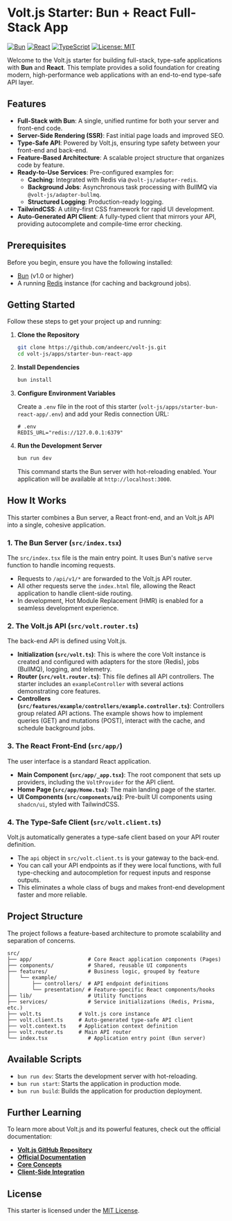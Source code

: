 # Volt.js Starter: Bun + React Full-Stack App

[![Bun](https://img.shields.io/badge/Bun-1.0%2B-blue.svg)](https://bun.sh/)
[![React](https://img.shields.io/badge/React-19-blue.svg)](https://react.dev/)
[![TypeScript](https://img.shields.io/badge/TypeScript-5.0%2B-blue.svg)](https://www.typescriptlang.org/)
[![License: MIT](https://img.shields.io/badge/License-MIT-yellow.svg)](https://opensource.org/licenses/MIT)

Welcome to the Volt.js starter for building full-stack, type-safe applications with **Bun** and **React**. This template provides a solid foundation for creating modern, high-performance web applications with an end-to-end type-safe API layer.

## Features

-   **Full-Stack with Bun**: A single, unified runtime for both your server and front-end code.
-   **Server-Side Rendering (SSR)**: Fast initial page loads and improved SEO.
-   **Type-Safe API**: Powered by Volt.js, ensuring type safety between your front-end and back-end.
-   **Feature-Based Architecture**: A scalable project structure that organizes code by feature.
-   **Ready-to-Use Services**: Pre-configured examples for:
    -   **Caching**: Integrated with Redis via `@volt-js/adapter-redis`.
    -   **Background Jobs**: Asynchronous task processing with BullMQ via `@volt-js/adapter-bullmq`.
    -   **Structured Logging**: Production-ready logging.
-   **TailwindCSS**: A utility-first CSS framework for rapid UI development.
-   **Auto-Generated API Client**: A fully-typed client that mirrors your API, providing autocomplete and compile-time error checking.

## Prerequisites

Before you begin, ensure you have the following installed:

-   [Bun](https://bun.sh/docs/installation) (v1.0 or higher)
-   A running [Redis](https://redis.io/docs/getting-started/) instance (for caching and background jobs).

## Getting Started

Follow these steps to get your project up and running:

1.  **Clone the Repository**
    ```bash
    git clone https://github.com/andeerc/volt-js.git
    cd volt-js/apps/starter-bun-react-app
    ```

2.  **Install Dependencies**
    ```bash
    bun install
    ```

3.  **Configure Environment Variables**

    Create a `.env` file in the root of this starter (`volt-js/apps/starter-bun-react-app/.env`) and add your Redis connection URL:

    ```env
    # .env
    REDIS_URL="redis://127.0.0.1:6379"
    ```

4.  **Run the Development Server**
    ```bash
    bun run dev
    ```
    This command starts the Bun server with hot-reloading enabled. Your application will be available at `http://localhost:3000`.

## How It Works

This starter combines a Bun server, a React front-end, and an Volt.js API into a single, cohesive application.

### 1. The Bun Server (`src/index.tsx`)

The `src/index.tsx` file is the main entry point. It uses Bun's native `serve` function to handle incoming requests.

-   Requests to `/api/v1/*` are forwarded to the Volt.js API router.
-   All other requests serve the `index.html` file, allowing the React application to handle client-side routing.
-   In development, Hot Module Replacement (HMR) is enabled for a seamless development experience.

### 2. The Volt.js API (`src/volt.router.ts`)

The back-end API is defined using Volt.js.

-   **Initialization (`src/volt.ts`)**: This is where the core Volt instance is created and configured with adapters for the store (Redis), jobs (BullMQ), logging, and telemetry.
-   **Router (`src/volt.router.ts`)**: This file defines all API controllers. The starter includes an `exampleController` with several actions demonstrating core features.
-   **Controllers (`src/features/example/controllers/example.controller.ts`)**: Controllers group related API actions. The example shows how to implement queries (GET) and mutations (POST), interact with the cache, and schedule background jobs.

### 3. The React Front-End (`src/app/`)

The user interface is a standard React application.

-   **Main Component (`src/app/_app.tsx`)**: The root component that sets up providers, including the `VoltProvider` for the API client.
-   **Home Page (`src/app/Home.tsx`)**: The main landing page of the starter.
-   **UI Components (`src/components/ui`)**: Pre-built UI components using `shadcn/ui`, styled with TailwindCSS.

### 4. The Type-Safe Client (`src/volt.client.ts`)

Volt.js automatically generates a type-safe client based on your API router definition.

-   The `api` object in `src/volt.client.ts` is your gateway to the back-end.
-   You can call your API endpoints as if they were local functions, with full type-checking and autocompletion for request inputs and response outputs.
-   This eliminates a whole class of bugs and makes front-end development faster and more reliable.

## Project Structure

The project follows a feature-based architecture to promote scalability and separation of concerns.

```
src/
├── app/                  # Core React application components (Pages)
├── components/           # Shared, reusable UI components
├── features/             # Business logic, grouped by feature
│   └── example/
│       ├── controllers/  # API endpoint definitions
│       └── presentation/ # Feature-specific React components/hooks
├── lib/                  # Utility functions
├── services/             # Service initializations (Redis, Prisma, etc.)
├── volt.ts            # Volt.js core instance
├── volt.client.ts     # Auto-generated type-safe API client
├── volt.context.ts    # Application context definition
├── volt.router.ts     # Main API router
└── index.tsx             # Application entry point (Bun server)
```

## Available Scripts

-   `bun run dev`: Starts the development server with hot-reloading.
-   `bun run start`: Starts the application in production mode.
-   `bun run build`: Builds the application for production deployment.

## Further Learning

To learn more about Volt.js and its powerful features, check out the official documentation:

-   **[Volt.js GitHub Repository](https://github.com/andeerc/volt-js)**
-   **[Official Documentation](https://voltjs.com/docs)**
-   **[Core Concepts](https://voltjs.com/docs/core-concepts)**
-   **[Client-Side Integration](https://voltjs.com/docs/client-side)**

## License

This starter is licensed under the [MIT License](LICENSE).